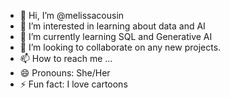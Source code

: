 - 👋 Hi, I’m @melissacousin
- 👀 I’m interested in learning about data and AI
- 🌱 I’m currently learning SQL and Generative AI
- 💞️ I’m looking to collaborate on any new projects. 
- 📫 How to reach me ...
- 😄 Pronouns: She/Her
- ⚡ Fun fact: I love cartoons

<!---
melissacousin/melissacousin is a ✨ special ✨ repository because its `README.md` (this file) appears on your GitHub profile.
You can click the Preview link to take a look at your changes.
--->

